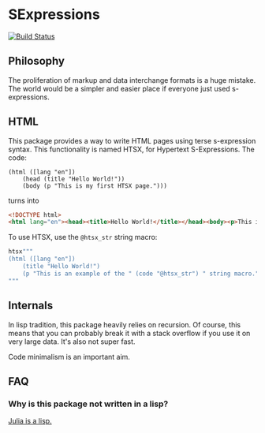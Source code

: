 # SExpressions

[![Build Status](https://travis-ci.org/TotalVerb/SExpressions.jl.svg?branch=master)](https://travis-ci.org/TotalVerb/SExpressions.jl)

## Philosophy

The proliferation of markup and data interchange formats is a huge mistake. The
world would be a simpler and easier place if everyone just used s-expressions.

## HTML

This package provides a way to write HTML pages using terse s-expression syntax.
This functionality is named HTSX, for Hypertext S-Expressions. The code:

```racket
(html ([lang "en"])
    (head (title "Hello World!"))
    (body (p "This is my first HTSX page.")))
```

turns into

```html
<!DOCTYPE html>
<html lang="en"><head><title>Hello World!</title></head><body><p>This is my first HTSX page.</p></body></html>
```

To use HTSX, use the `@htsx_str` string macro:

```julia
htsx"""
(html ([lang "en"])
    (title "Hello World!")
    (p "This is an example of the " (code "@htsx_str") " string macro."))
"""
```

## Internals

In lisp tradition, this package heavily relies on recursion. Of course, this
means that you can probably break it with a stack overflow if you use it on very
large data. It's also not super fast.

Code minimalism is an important aim.

## FAQ

### Why is this package not written in a lisp?

[Julia is a lisp.](https://www.youtube.com/watch?v=dK3zRXhrFZY)

